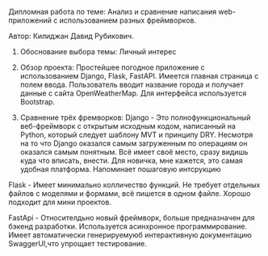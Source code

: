 Дипломная работа по теме:
Анализ и сравнение написания web-приложений с использованием разных фреймворков.
                    
Автор: 
Килиджан Давид Рубикович.
                                   
1. Обоснование выбора темы:
Личный интерес

                                            
2. Обзор проекта:
Простейшее погодное приложение с использованием Django, Flask, FastAPI. Имеется главная страница с полем ввода. Пользователь вводит название города и получает данные с сайта 
OpenWeatherMap.
Для интерфейса используется Bootstrap.

3. Сравнение трёх фремворков:
 Django - Это полнофункциональный веб-фреймворк с открытым исходным кодом, написанный на Python, который следует шаблону MVT и принципу DRY.
 Несмотря на то что Django оказался самым загруженным по операциям он оказался самым понятным. Всё имеет своё место, сразу видишь куда что вписать, внести.
 Для новичка, мне кажется, это самая удобная платформа. Напоминает пошаговую интсрукцию

Flask - Имеет минимально колличество функций. Не требует отдельных файлов с моделями и формами, всё пишется в одном файле. Хорошо подходит для мини проектов.

FastApi - Относителдьно новый фреймворк, больше предназначен для бэкенд разработки. Используется асинхронное программирование. 
Имеет автоматически генерируемуюб интерактивную документацию SwaggerUI,что упрощает тестирование.



